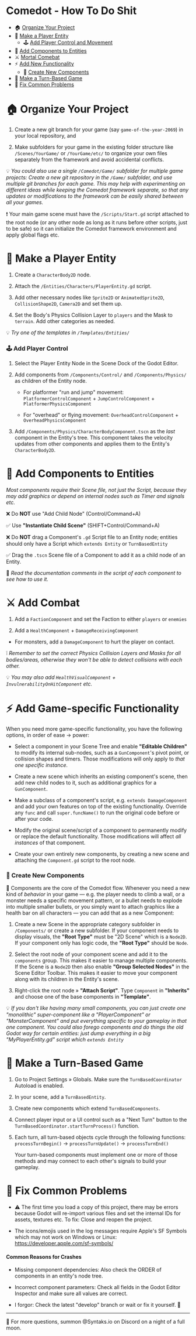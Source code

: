 # Comedot - How To Do Shit

* 🏠 [Organize Your Project](#-organize-your-project)
* 👤 [Make a Player Entity](#-make-a-player-entity)
	* 🕹️ [Add Player Control and Movement](#%EF%B8%8F-add-player-control)
* 🧩 [Add Components to Entities](#-add-components-to-entities)
* ⚔️ [Mortal Comebat](#%EF%B8%8F-add-combat)
* ⚡️ [Add New Functionality](#%EF%B8%8F-add-game-specific-functionality)
	* 🧩 [Create New Components](#-create-new-components)
* 🎲 [Make a Turn-Based Game](#-make-a-turn-based-game)
* 🔧 [Fix Common Problems](#-fix-common-problems)


# 🏠 Organize Your Project

1. Create a new git branch for your game (say `game-of-the-year-2069`) in your local repository, and

2. Make subfolders for your game in the existing folder structure like `/Scenes/YourGame/` or `/YourGame/etc/` to organize your own files separately from the framework and avoid accidental conflicts.

💡 _You could also use a single `/Comedot/Game/` subfolder for multiple game projects: Create a new git repository in the `/Game/` subfolder, and use multiple git branches for each game. This may help with experimenting on different ideas while keeping the Comedot framework separate, so that any updates or modifications to the framework can be easily shared between all your games._

❗️ Your main game scene must have the `/Scripts/Start.gd` script attached to the root node (or any other node as long as it runs before other scripts, just to be safe) so it can initialize the Comedot framework environment and apply global flags etc.


# 👤 Make a Player Entity

1. Create a `CharacterBody2D` node.

2. Attach the `/Entities/Characters/PlayerEntity.gd` script.

3. Add other necessary nodes like `Sprite2D` or `AnimatedSprite2D`, `CollisionShape2D`, `Camera2D` and set them up.

4. Set the Body's Physics Collision Layer to `players` and the Mask to `terrain`. Add other categories as needed.

💡 _Try one of the templates in `/Templates/Entities/`_


### 🕹️ Add Player Control

1. Select the Player Entity Node in the Scene Dock of the Godot Editor.

2. Add components from `/Components/Control/` and `/Components/Physics/` as children of the Entity node.

	* For platformer "run and jump" movement: `PlatformerControlComponent` + `JumpControlComponent` + `PlatformerPhysicsComponent`

	* For "overhead" or flying movement: `OverheadControlComponent` + `OverheadPhysicsComponent`

3. Add `/Components/Physics/CharacterBodyComponent.tscn` as the _last_ component in the Entity's tree. This component takes the velocity updates from other components and applies them to the Entity's `CharacterBody2D`.


# 🧩 Add Components to Entities

_Most components require their Scene file, not just the Script, because they may add graphics or depend on internal nodes such as Timer and signals etc._

❌ Do **NOT** use "Add Child Node" (Control/Command+A)

✅ Use **"Instantiate Child Scene"** (SHIFT+Control/Command+A)

❌ Do **NOT** drag a Component's `.gd` Script file to an Entity node; entities should only have a Script which `extends Entity` or `TurnBasedEntity`

✅ Drag the `.tscn` Scene file of a Component to add it as a child node of an Entity.

📖 _Read the documentation comments in the script of each component to see how to use it._


# ⚔️ Add Combat

1. Add a `FactionComponent` and set the Faction to either `players` or `enemies`

2. Add a `HealthComponent` + `DamageReceivingComponent`

* For monsters, add a `DamageComponent` to hurt the player on contact.

❕ _Remember to set the correct Physics Collision Layers and Masks for all bodies/areas, otherwise they won't be able to detect collisions with each other._

💡 _You may also add `HealthVisualComponent` + `InvulnerabilityOnHitComponent` etc._


# ⚡️ Add Game-specific Functionality

When you need more game-specific functionality, you have the following options, in order of ease → power:

* Select a component in your Scene Tree and enable **"Editable Children"** to modify its internal sub-nodes, such as a `GunComponent`'s pivot point, or collision shapes and timers. Those modifications will only apply to *that one specific instance.*

* Create a new scene which inherits an existing component's scene, then add new child nodes to it, such as additional graphics for a `GunComponent`.

* Make a subclass of a component's script, e.g. `extends DamageComponent` and add your own features on top of the existing functionality. Override any `func` and call `super.funcName()` to run the original code before or after your code.

* Modify the original scene/script of a component to permanently modify or replace the default functionality. Those modifications will affect *all instances* of that component.

* Create your own entirely new components, by creating a new scene and attaching the `Component.gd` script to the root node.


### 🧩 Create New Components

📜 Components are the core of the Comedot flow. Whenever you need a new kind of *behavior* in your game — e.g. the player needs to climb a wall, or a monster needs a specific movement pattern, or a bullet needs to explode into multiple smaller bullets, or you simply want to attach graphics like a health bar on all characters — you can add that as a new Component:

1. Create a new Scene in the appropriate category subfolder in `/Components/` or create a new subfolder. If your component needs to display visuals, the **"Root Type"** must be "2D Scene" which is a `Node2D`. If your component only has logic code, the **"Root Type"** should be `Node`.

2. Select the root node of your component scene and add it to the `components` group. This makes it easier to manage multiple components. If the Scene is a `Node2D` then also enable **"Group Selected Nodes"** in the Scene Editor Toolbar. This makes it easier to move your component along with its children in the Entity's scene.

3. Right-click the root node » **"Attach Script"**. Type `Component` in **"Inherits"** and choose one of the base components in **"Template"**.

💡 _If you don't like having many small components, you can just create one "monolithic" super-component like a "PlayerComponent" or "MonsterComponent" and put everything specific to your gameplay in that one component. You could also forego components and do things the old Godot way for certain entities: just dump everything in a big "MyPlayerEntity.gd" script which `extends Entity`_


# 🎲 Make a Turn-Based Game

1. Go to Project Settings » Globals. Make sure the `TurnBasedCoordinator` Autoload is enabled.

2. In your scene, add a `TurnBasedEntity`.

3. Create new components which extend `TurnBasedComponents`.

4. Connect player input or a UI control such as a "Next Turn" button to the `TurnBasedCoordinator.startTurnProcess()` function.

5. Each turn, all turn-based objects cycle through the following functions: `processTurnBegin()` → `processTurnUpdate()` → `processTurnEnd()`

	Your turn-based components must implement one or more of those methods and may connect to each other's signals to build your gameplay.


# 🔧 Fix Common Problems

* ⚠️ The first time you load a copy of this project, there may be errors because Godot will re-import various files and set the internal IDs for assets, textures etc. To fix: Close and reopen the project.

* The icons/emojis used in the log messages require Apple's SF Symbols which may not work on Windows or Linux: https://developer.apple.com/sf-symbols/

#### Common Reasons for Crashes

* Missing component dependencies: Also check the ORDER of components in an entity's node tree.

* Incorrect component parameters: Check all fields in the Godot Editor Inspector and make sure all values are correct.

* I forgor: Check the latest "develop" branch or wait or fix it yourself. 🥲


----

💬 For more questions, summon @Syntaks.io on Discord on a night of a full moon.
